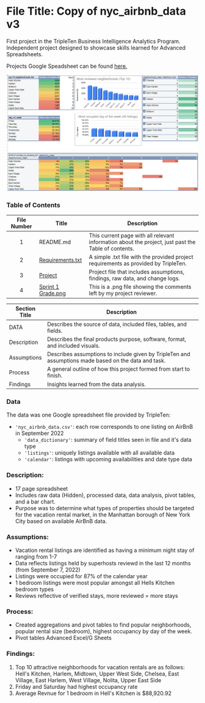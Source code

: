 # File Title: Copy of nyc_airbnb_data v3

First project in the TripleTen Business Intelligence Analytics Program. Independent project designed to showcase skills learned for Advanced Spreadsheets.

Projects Google Speadsheet can be found <a href='https://docs.google.com/spreadsheets/d/1vZ459nm71YDjYJJ18hkDLGQZ1QpULHnZ4uHlkKYABck/edit?usp=sharing' target=_blank><u>here</u>.</a>

[<img src="https://github.com/LeeRIII/Data_projects_TripleTen/blob/main/Images/pivot_tables.png" alt="Pivot Tables">](https://docs.google.com/spreadsheets/d/1vZ459nm71YDjYJJ18hkDLGQZ1QpULHnZ4uHlkKYABck/edit?usp=sharing)

### Table of Contents
| File Number | Title | Description |
| :-----------: | ----------- |----------- |
| 1 | README.md | This current page with all relevant information about the project, just past the Table of contents. |
| 2 | [Requirements.txt](https://github.com/LeeRIII/Data_projects_TripleTen/blob/main/AirBnB%20Vacation%20Rental%20Market/Project%20Requirements) | A simple .txt file with the provided project requirements as provided by TripleTen. |
| 3 | [Project](https://docs.google.com/spreadsheets/d/1vZ459nm71YDjYJJ18hkDLGQZ1QpULHnZ4uHlkKYABck/edit?usp=sharing) | Project file that includes assumptions, findings, raw data, and change logs. |
| 4 | [Sprint 1 Grade.png](https://drive.google.com/file/d/1A7r-yW__2tgi98kLLCsmdxz8T52KhnBp/view?usp=sharing) | This is a .png file showing the comments left by my project reviewer. |

| Section Title | Description |
| ----------- |----------- |
| DATA | Describes the source of data, included files, tables, and fields. |
| Description | Describes the final products purpose, software, format, and included visuals. |
| Assumptions | Describes assumptions to include given by TripleTen and assumptions made based on the data and task. |
| Process | A general outline of how this project formed from start to finish. |
| Findings | Insights learned from the data analysis. |

### Data
The data was one Google spreadsheet file provided by TripleTen:
- `'nyc_airbnb_data.csv'`: each row corresponds to one listing on AirBnB in September 2022
    - `'data_dictionary'`: summary of field titles seen in file and it's data type
    - `'listings'`: uniquely listings available with all available data
    - `'calendar'`: listings with upcoming availabilities and date type data

### Description:
- 17 page spreadsheet
- Includes raw data (Hidden), processed data, data analysis, pivot tables, and a bar chart.
- Purpose was to determine what types of properties should be targeted for the vacation rental market, in the Manhattan borough of New York City based on available AirBnB data.

### Assumptions:
- Vacation rental listings are identified as having a minimum night stay of ranging from 1-7	
- Data reflects listings held by superhosts reviewd in the last 12 months (from September 7, 2022)	
- Listings were occupied for 87% of the calendar year
- 1 bedroom listings were most popular amongst all Hells Kitchen bedroom types
- Reviews reflective of verified stays, more reviewed = more stays	

### Process:
- Created aggregations and pivot tables to find popular neighborhoods, popular rental size (bedroom), highest occupancy by day of the week.
- Pivot tables Advanced Excel/G Sheets

### Findings:
1. Top 10 attractive neighborhoods for vacation rentals are as follows: Hell's Kitchen, Harlem, Midtown, Upper West Side, Chelsea, East Village, East Harlem, West Village, Nolita, Upper East Side			
2. Friday and Saturday had highest occupancy rate
3. Average Revnue for 1 bedroom in Hell's Kitchen is $88,920.92
